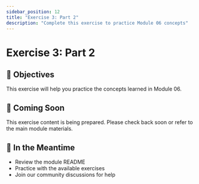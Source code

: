 ```yaml
---
sidebar_position: 12
title: "Exercise 3: Part 2"
description: "Complete this exercise to practice Module 06 concepts"
---
```


# Exercise 3: Part 2

## 🎯 Objectives

This exercise will help you practice the concepts learned in Module 06.

## 📝 Coming Soon

This exercise content is being prepared. Please check back soon or refer to the main module materials.

## 🚀 In the Meantime

- Review the module README
- Practice with the available exercises
- Join our community discussions for help
